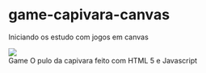 # game-capivara-canvas
Iniciando os estudo com jogos em canvas

<img src="http://i.imgur.com/bn4btAN.png" style="display: block; text-align: center; margin: auto center;">
Game O pulo da capivara feito com HTML 5 e Javascript

